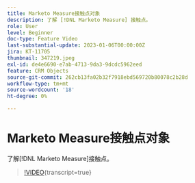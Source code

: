 ```yaml
---
title: Marketo Measure接触点对象
description: 了解 [!DNL Marketo Measure] 接触点。
role: User
level: Beginner
doc-type: Feature Video
last-substantial-update: 2023-01-06T00:00:00Z
jira: KT-11705
thumbnail: 347219.jpeg
exl-id: de4e6690-e7ab-4713-9da3-9dcdc5962eed
feature: CRM Objects
source-git-commit: 262cb13fa02b32f7918ebd569720b80078c2b28d
workflow-type: tm+mt
source-wordcount: '18'
ht-degree: 0%

---
```


# Marketo Measure接触点对象

了解[!DNL Marketo Measure]接触点。

>[!VIDEO](https://video.tv.adobe.com/v/347219/?learn=on){transcript=true}
